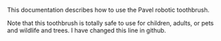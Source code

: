 This documentation describes how to use the Pavel robotic toothbrush.

Note that this toothbrush is totally safe to use for children, adults, or pets and wildlife and trees. I have changed this line in github.
